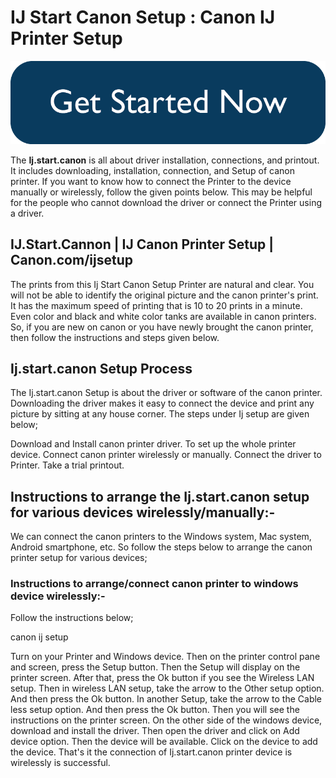 # IJ Start Canon Setup : Canon IJ Printer Setup 

[![canon.com/ijsetup](now-button-image.png)](/)

The **Ij.start.canon** is all about driver installation, connections, and printout. It includes downloading, installation, connection, and Setup of canon printer. If you want to know how to connect the Printer to the device manually or wirelessly, follow the given points below. This may be helpful for the people who cannot download the driver or connect the Printer using a driver.



## IJ.Start.Cannon | IJ Canon Printer Setup | Canon.com/ijsetup
The prints from this Ij Start Canon Setup Printer are natural and clear. You will not be able to identify the original picture and the canon printer's print. It has the maximum speed of printing that is 10 to 20 prints in a minute. Even color and black and white color tanks are available in canon printers. So, if you are new on canon or you have newly brought the canon printer, then follow the instructions and steps given below.

## Ij.start.canon Setup Process
The Ij.start.canon Setup is about the driver or software of the canon printer. Downloading the driver makes it easy to connect the device and print any picture by sitting at any house corner. The steps under Ij setup are given below;


Download and Install canon printer driver.
To set up the whole printer device.
Connect canon printer wirelessly or manually.
Connect the driver to Printer.
Take a trial printout.

## Instructions to arrange the Ij.start.canon setup for various devices wirelessly/manually:-
We can connect the canon printers to the Windows system, Mac system, Android smartphone, etc. So follow the steps below to arrange the canon printer setup for various devices;

### Instructions to arrange/connect canon printer to windows device wirelessly:-
Follow the instructions below;

canon ij setup

Turn on your Printer and Windows device.
Then on the printer control pane and screen, press the Setup button.
Then the Setup will display on the printer screen.
After that, press the Ok button if you see the Wireless LAN setup.
Then in wireless LAN setup, take the arrow to the Other setup option.
And then press the Ok button.
In another Setup, take the arrow to the Cable less setup option.
And then press the Ok button.
Then you will see the instructions on the printer screen.
On the other side of the windows device, download and install the driver.
Then open the driver and click on Add device option.
Then the device will be available.
Click on the device to add the device.
That's it the connection of Ij.start.canon printer device is wirelessly is successful.

